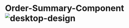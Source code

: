 # Order-Summary-Component![desktop-design](https://user-images.githubusercontent.com/107774652/175519797-de86f99a-081f-4cf2-b091-b86363a7a5ca.jpg)
